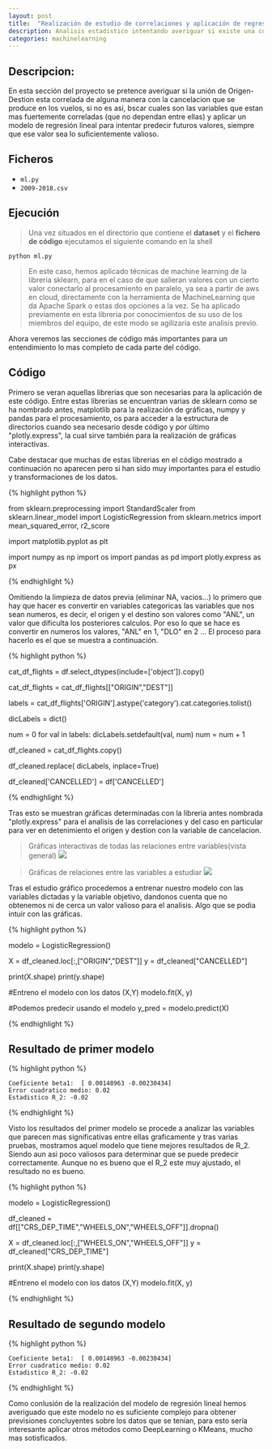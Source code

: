 ```yaml
---
layout: post
title:  "Realización de estudio de correlaciones y aplicación de regresión lineal sencilla"
description: Analisis estadistico intentando averiguar si existe una correlacion entre el origen y destino con la posibl cancelacion de un vuelo.
categories: machinelearning
---
```


## Descripcion:

En esta sección del proyecto se pretence averiguar si la unión de Origen-Destion esta correlada de alguna manera con la cancelacion que se produce en los vuelos, si no es asi, bscar cuales son las variables que estan mas fuertemente correladas (que no dependan entre ellas) y aplicar un modelo de regresión lineal para intentar predecir futuros valores, siempre que ese valor sea lo suficientemente valioso. 

## Ficheros 

* `ml.py`
* `2009-2018.csv`

## Ejecución

>Una vez situados en el directorio que contiene el **dataset** y el **fichero de código** ejecutamos el siguiente comando en la shell

    python ml.py

>En este caso, hemos aplicado técnicas de machine learning de la libreria sklearn, para en el caso de que salieran valores con un cierto valor conectarlo al procesamiento en paralelo, ya sea a partir de aws en cloud, directamente con la herramienta de MachineLearning que da Apache Spark o estas dos opciones a la vez. Se ha aplicado previamente en esta libreria por conocimientos de su uso de los miembros del equipo, de este modo se agilizaria este analisis previo.

Ahora veremos las secciones de código más importantes para un entendimiento lo mas completo de cada parte del código.

## Código

Primero se veran aquellas librerias que son necesarias para la aplicación de este código. Entre estas librerias se encuentran varias de sklearn como se ha nombrado antes, matplotlib para la realización de gráficas, numpy y pandas para el procesamiento, os para acceder a la estructura de directorios cuando sea necesario desde código y por último "plotly.express", la cual sirve también para la realización de gráficas interactivas.

Cabe destacar que muchas de estas librerias en el código mostrado a continuación no aparecen pero si han sido muy importantes para el estudio y transformaciones de los datos.

{% highlight python %}

from sklearn.preprocessing import StandardScaler
from sklearn.linear_model import LogisticRegression
from sklearn.metrics import mean_squared_error, r2_score

import matplotlib.pyplot as plt

import numpy as np 
import os 
import pandas as pd
import plotly.express as px

{% endhighlight %}

Omitiendo la limpieza de datos previa (eliminar NA, vacios...) lo primero que hay que hacer es convertir en variables categoricas las variables que nos sean numeros, es decir, el origen y el destino son valores como "ANL", un valor que dificulta los posteriores calculos. Por eso lo que se hace es convertir en numeros los valores, "ANL" en 1, "DLO" en 2 ... El proceso para hacerlo es el que se muestra a continuación.

{% highlight python %}

cat_df_flights = df.select_dtypes(include=['object']).copy()

cat_df_flights = cat_df_flights[["ORIGIN","DEST"]]

labels = cat_df_flights['ORIGIN'].astype('category').cat.categories.tolist()

dicLabels = dict()

num = 0
for val in labels:
    dicLabels.setdefault(val, num)
    num = num + 1

df_cleaned = cat_df_flights.copy()

df_cleaned.replace( dicLabels, inplace=True)

df_cleaned['CANCELLED'] = df['CANCELLED']

{% endhighlight %}

Tras esto se muestran gráficas determinadas con la libreria antes nombrada "plotly.express" para el analisis de las correlaciones y del caso en particular para ver en detenimiento el origen y destion con la variable de cancelacion.

>Gráficas interactivas de todas las relaciones entre variables(vista general)
![]({{site.baseurl}}/images/spark-streaming.png)

>Gráficas de relaciones entre las variables a estudiar
![]({{site.baseurl}}/images/spark-streaming.png)

Tras el estudio gráfico procedemos a entrenar nuestro modelo con las variables dictadas y la variable objetivo, dandonos cuenta que no obtenemos ni de cerca un valor valioso para el analisis. Algo que se podia intuir con las gráficas.

{% highlight python %}

modelo = LogisticRegression()

X = df_cleaned.loc[:,["ORIGIN","DEST"]]
y = df_cleaned["CANCELLED"]

print(X.shape)
print(y.shape)

#Entreno el modelo con los datos (X,Y)
modelo.fit(X, y)
 
#Podemos predecir usando el modelo
y_pred = modelo.predict(X)

{% endhighlight %}

## Resultado de primer modelo

{% highlight python %}

    Coeficiente beta1:  [ 0.00148963 -0.00230434]
    Error cuadratico medio: 0.02
    Estadistico R_2: -0.02

{% endhighlight %}

Visto los resultados del primer modelo se procede a analizar las variables que parecen mas significativas entre ellas graficamente y tras varias pruebas, mostramos aquel modelo que tiene mejores resultados de R_2. Siendo aun asi poco valiosos para determinar que se puede predecir correctamente. Aunque no es bueno que el R_2 este muy ajustado, el resultado no es bueno.

{% highlight python %}

modelo = LogisticRegression()

df_cleaned = df[["CRS_DEP_TIME","WHEELS_ON","WHEELS_OFF"]].dropna()

X = df_cleaned.loc[:,["WHEELS_ON","WHEELS_OFF"]]
y = df_cleaned["CRS_DEP_TIME"]

print(X.shape)
print(y.shape)

#Entreno el modelo con los datos (X,Y)
modelo.fit(X, y)

{% endhighlight %}

## Resultado de segundo modelo

{% highlight python %}

    Coeficiente beta1:  [ 0.00148963 -0.00230434]
    Error cuadratico medio: 0.02
    Estadistico R_2: -0.02

{% endhighlight %}

Como conlusión de la realización del modelo de regresión lineal hemos averiguado que este modelo no es suficiente complejo para obtener previsiones concluyentes sobre los datos que se tenian, para esto sería interesante aplicar otros métodos como DeepLearning o KMeans, mucho mas sotisficados.


